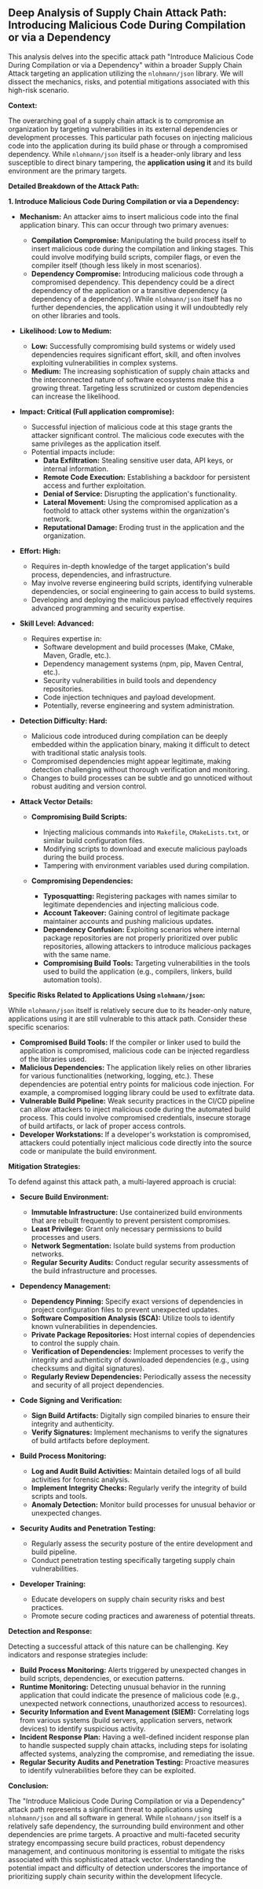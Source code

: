 ## Deep Analysis of Supply Chain Attack Path: Introducing Malicious Code During Compilation or via a Dependency

This analysis delves into the specific attack path "Introduce Malicious Code During Compilation or via a Dependency" within a broader Supply Chain Attack targeting an application utilizing the `nlohmann/json` library. We will dissect the mechanics, risks, and potential mitigations associated with this high-risk scenario.

**Context:**

The overarching goal of a supply chain attack is to compromise an organization by targeting vulnerabilities in its external dependencies or development processes. This particular path focuses on injecting malicious code into the application during its build phase or through a compromised dependency. While `nlohmann/json` itself is a header-only library and less susceptible to direct binary tampering, the **application using it** and its build environment are the primary targets.

**Detailed Breakdown of the Attack Path:**

**1. Introduce Malicious Code During Compilation or via a Dependency:**

* **Mechanism:**  An attacker aims to insert malicious code into the final application binary. This can occur through two primary avenues:
    * **Compilation Compromise:**  Manipulating the build process itself to insert malicious code during the compilation and linking stages. This could involve modifying build scripts, compiler flags, or even the compiler itself (though less likely in most scenarios).
    * **Dependency Compromise:**  Introducing malicious code through a compromised dependency. This dependency could be a direct dependency of the application or a transitive dependency (a dependency of a dependency). While `nlohmann/json` itself has no further dependencies, the application using it will undoubtedly rely on other libraries and tools.

* **Likelihood: Low to Medium:**
    * **Low:**  Successfully compromising build systems or widely used dependencies requires significant effort, skill, and often involves exploiting vulnerabilities in complex systems.
    * **Medium:**  The increasing sophistication of supply chain attacks and the interconnected nature of software ecosystems make this a growing threat. Targeting less scrutinized or custom dependencies can increase the likelihood.

* **Impact: Critical (Full application compromise):**
    * Successful injection of malicious code at this stage grants the attacker significant control. The malicious code executes with the same privileges as the application itself.
    * Potential impacts include:
        * **Data Exfiltration:** Stealing sensitive user data, API keys, or internal information.
        * **Remote Code Execution:** Establishing a backdoor for persistent access and further exploitation.
        * **Denial of Service:** Disrupting the application's functionality.
        * **Lateral Movement:** Using the compromised application as a foothold to attack other systems within the organization's network.
        * **Reputational Damage:** Eroding trust in the application and the organization.

* **Effort: High:**
    * Requires in-depth knowledge of the target application's build process, dependencies, and infrastructure.
    * May involve reverse engineering build scripts, identifying vulnerable dependencies, or social engineering to gain access to build systems.
    * Developing and deploying the malicious payload effectively requires advanced programming and security expertise.

* **Skill Level: Advanced:**
    * Requires expertise in:
        * Software development and build processes (Make, CMake, Maven, Gradle, etc.).
        * Dependency management systems (npm, pip, Maven Central, etc.).
        * Security vulnerabilities in build tools and dependency repositories.
        * Code injection techniques and payload development.
        * Potentially, reverse engineering and system administration.

* **Detection Difficulty: Hard:**
    * Malicious code introduced during compilation can be deeply embedded within the application binary, making it difficult to detect with traditional static analysis tools.
    * Compromised dependencies might appear legitimate, making detection challenging without thorough verification and monitoring.
    * Changes to build processes can be subtle and go unnoticed without robust auditing and version control.

* **Attack Vector Details:**

    * **Compromising Build Scripts:**
        * Injecting malicious commands into `Makefile`, `CMakeLists.txt`, or similar build configuration files.
        * Modifying scripts to download and execute malicious payloads during the build process.
        * Tampering with environment variables used during compilation.

    * **Compromising Dependencies:**
        * **Typosquatting:** Registering packages with names similar to legitimate dependencies and injecting malicious code.
        * **Account Takeover:** Gaining control of legitimate package maintainer accounts and pushing malicious updates.
        * **Dependency Confusion:** Exploiting scenarios where internal package repositories are not properly prioritized over public repositories, allowing attackers to introduce malicious packages with the same name.
        * **Compromising Build Tools:** Targeting vulnerabilities in the tools used to build the application (e.g., compilers, linkers, build automation tools).

**Specific Risks Related to Applications Using `nlohmann/json`:**

While `nlohmann/json` itself is relatively secure due to its header-only nature, applications using it are still vulnerable to this attack path. Consider these specific scenarios:

* **Compromised Build Tools:** If the compiler or linker used to build the application is compromised, malicious code can be injected regardless of the libraries used.
* **Malicious Dependencies:** The application likely relies on other libraries for various functionalities (networking, logging, etc.). These dependencies are potential entry points for malicious code injection. For example, a compromised logging library could be used to exfiltrate data.
* **Vulnerable Build Pipeline:** Weak security practices in the CI/CD pipeline can allow attackers to inject malicious code during the automated build process. This could involve compromised credentials, insecure storage of build artifacts, or lack of proper access controls.
* **Developer Workstations:** If a developer's workstation is compromised, attackers could potentially inject malicious code directly into the source code or manipulate the build environment.

**Mitigation Strategies:**

To defend against this attack path, a multi-layered approach is crucial:

* **Secure Build Environment:**
    * **Immutable Infrastructure:** Use containerized build environments that are rebuilt frequently to prevent persistent compromises.
    * **Least Privilege:** Grant only necessary permissions to build processes and users.
    * **Network Segmentation:** Isolate build systems from production networks.
    * **Regular Security Audits:** Conduct regular security assessments of the build infrastructure and processes.

* **Dependency Management:**
    * **Dependency Pinning:** Specify exact versions of dependencies in project configuration files to prevent unexpected updates.
    * **Software Composition Analysis (SCA):** Utilize tools to identify known vulnerabilities in dependencies.
    * **Private Package Repositories:** Host internal copies of dependencies to control the supply chain.
    * **Verification of Dependencies:** Implement processes to verify the integrity and authenticity of downloaded dependencies (e.g., using checksums and digital signatures).
    * **Regularly Review Dependencies:**  Periodically assess the necessity and security of all project dependencies.

* **Code Signing and Verification:**
    * **Sign Build Artifacts:** Digitally sign compiled binaries to ensure their integrity and authenticity.
    * **Verify Signatures:** Implement mechanisms to verify the signatures of build artifacts before deployment.

* **Build Process Monitoring:**
    * **Log and Audit Build Activities:** Maintain detailed logs of all build activities for forensic analysis.
    * **Implement Integrity Checks:** Regularly verify the integrity of build scripts and tools.
    * **Anomaly Detection:** Monitor build processes for unusual behavior or unexpected changes.

* **Security Audits and Penetration Testing:**
    * Regularly assess the security posture of the entire development and build pipeline.
    * Conduct penetration testing specifically targeting supply chain vulnerabilities.

* **Developer Training:**
    * Educate developers on supply chain security risks and best practices.
    * Promote secure coding practices and awareness of potential threats.

**Detection and Response:**

Detecting a successful attack of this nature can be challenging. Key indicators and response strategies include:

* **Build Process Monitoring:**  Alerts triggered by unexpected changes in build scripts, dependencies, or execution patterns.
* **Runtime Monitoring:**  Detecting unusual behavior in the running application that could indicate the presence of malicious code (e.g., unexpected network connections, unauthorized access to resources).
* **Security Information and Event Management (SIEM):**  Correlating logs from various systems (build servers, application servers, network devices) to identify suspicious activity.
* **Incident Response Plan:**  Having a well-defined incident response plan to handle suspected supply chain attacks, including steps for isolating affected systems, analyzing the compromise, and remediating the issue.
* **Regular Security Audits and Penetration Testing:** Proactive measures to identify vulnerabilities before they can be exploited.

**Conclusion:**

The "Introduce Malicious Code During Compilation or via a Dependency" attack path represents a significant threat to applications using `nlohmann/json` and all software in general. While `nlohmann/json` itself is a relatively safe dependency, the surrounding build environment and other dependencies are prime targets. A proactive and multi-faceted security strategy encompassing secure build practices, robust dependency management, and continuous monitoring is essential to mitigate the risks associated with this sophisticated attack vector. Understanding the potential impact and difficulty of detection underscores the importance of prioritizing supply chain security within the development lifecycle.

